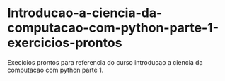 # Introducao-a-ciencia-da-computacao-com-python-parte-1-exercicios-prontos
 Execícios prontos para referencia do curso introducao a ciencia da computacao com python parte 1.
